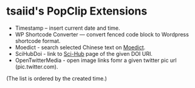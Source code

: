 # tsaiid's PopClip Extensions

+ Timestamp – insert current date and time.
+ WP Shortcode Converter — convert fenced code block to Wordpress shortcode format.
+ Moedict - search selected Chinese text on [Moedict](https://www.moedict.tw/).
+ SciHubDoi - link to [Sci-Hub](https://sci-hub.io/) page of the given DOI URI.
+ OpenTwitterMedia - open image links fomr a given twitter pic url (pic.twitter.com).

(The list is ordered by the created time.)
